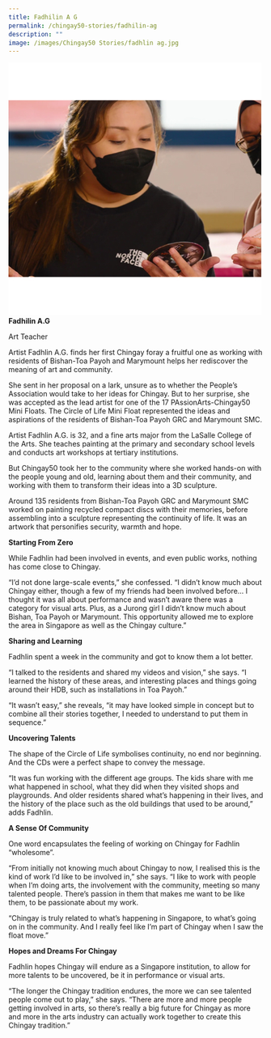 ```yaml
---
title: Fadhilin A G
permalink: /chingay50-stories/fadhilin-ag
description: ""
image: /images/Chingay50 Stories/fadhlin ag.jpg
---
```

![Fadhilin A.G](/images/Chingay50%20Stories/fadhlin%20ag.jpg)
**Fadhilin A.G**

Art Teacher

Artist Fadhlin A.G. finds her first Chingay foray a fruitful one as working with residents of Bishan-Toa Payoh and Marymount helps her rediscover the meaning of art and community.

She sent in her proposal on a lark, unsure as to whether the People’s Association would take to her ideas for Chingay. But to her surprise, she was accepted as the lead artist for one of the 17 PAssionArts-Chingay50 Mini Floats. The Circle of Life Mini Float represented the ideas and aspirations of the residents of Bishan-Toa Payoh GRC and Marymount SMC.

Artist Fadhlin A.G. is 32, and a fine arts major from the LaSalle College of the Arts. She teaches painting at the primary and secondary school levels and conducts art workshops at tertiary institutions.

But Chingay50 took her to the community where she worked hands-on with the people young and old, learning about them and their community, and working with them to transform their ideas into a 3D sculpture.

Around 135 residents from Bishan-Toa Payoh GRC and Marymount SMC worked on painting recycled compact discs with their memories, before assembling into a sculpture representing the continuity of life. It was an artwork that personifies security, warmth and hope.

**Starting From Zero**

While Fadhlin had been involved in events, and even public works, nothing has come close to Chingay.

“I’d not done large-scale events,” she confessed. “I didn’t know much about Chingay either, though a few of my friends had been involved before… I thought it was all about performance and wasn’t aware there was a category for visual arts. Plus, as a Jurong girl I didn’t know much about Bishan, Toa Payoh or Marymount. This opportunity allowed me to explore the area in Singapore as well as the Chingay culture.”

**Sharing and Learning**

Fadhlin spent a week in the community and got to know them a lot better. 

“I talked to the residents and shared my videos and vision,” she says. “I learned the history of these areas, and interesting places and things going around their HDB, such as installations in Toa Payoh.”

“It wasn’t easy,” she reveals, “it may have looked simple in concept but to combine all their stories together, I needed to understand to put them in sequence.”

**Uncovering Talents**

The shape of the Circle of Life symbolises continuity, no end nor beginning. And the CDs were a perfect shape to convey the message. 

“It was fun working with the different age groups. The kids share with me what happened in school, what they did when they visited shops and playgrounds. And older residents shared what’s happening in their lives, and the history of the place such as the old buildings that used to be around,” adds Fadhlin.

**A Sense Of Community**

One word encapsulates the feeling of working on Chingay for Fadhlin  “wholesome”.

“From initially not knowing much about Chingay to now, I realised this is the kind of work I’d like to be involved in,” she says. “I like to work with people when I’m doing arts, the involvement with the community, meeting so many talented people. There’s passion in them that makes me want to be like them, to be passionate about my work.

“Chingay is truly related to what’s happening in Singapore, to what’s going on in the community. And I really feel like I’m part of Chingay when I saw the float move.”

**Hopes and Dreams For Chingay**

Fadhlin hopes Chingay will endure as a Singapore institution, to allow for more talents to be uncovered, be it in performance or visual arts.

“The longer the Chingay tradition endures, the more we can see talented people come out to play,” she says. “There are more and more people getting involved in arts, so there’s really a big future for Chingay as more and more in the arts industry can actually work together to create this Chingay tradition.”
